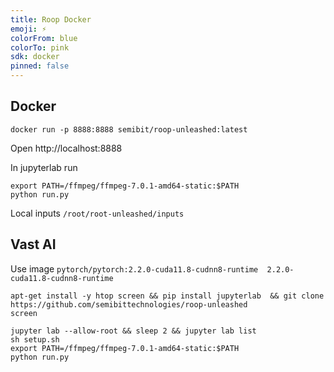 ```yaml
---
title: Roop Docker
emoji: ⚡
colorFrom: blue
colorTo: pink
sdk: docker
pinned: false
---
```


## Docker
```
docker run -p 8888:8888 semibit/roop-unleashed:latest
```
Open http://localhost:8888

In jupyterlab run
```
export PATH=/ffmpeg/ffmpeg-7.0.1-amd64-static:$PATH
python run.py
```

Local inputs `/root/root-unleashed/inputs`

## Vast AI

Use image `pytorch/pytorch:2.2.0-cuda11.8-cudnn8-runtime  2.2.0-cuda11.8-cudnn8-runtime`

```
apt-get install -y htop screen && pip install jupyterlab  && git clone https://github.com/semibittechnologies/roop-unleashed
screen

jupyter lab --allow-root && sleep 2 && jupyter lab list
sh setup.sh
export PATH=/ffmpeg/ffmpeg-7.0.1-amd64-static:$PATH
python run.py
```
